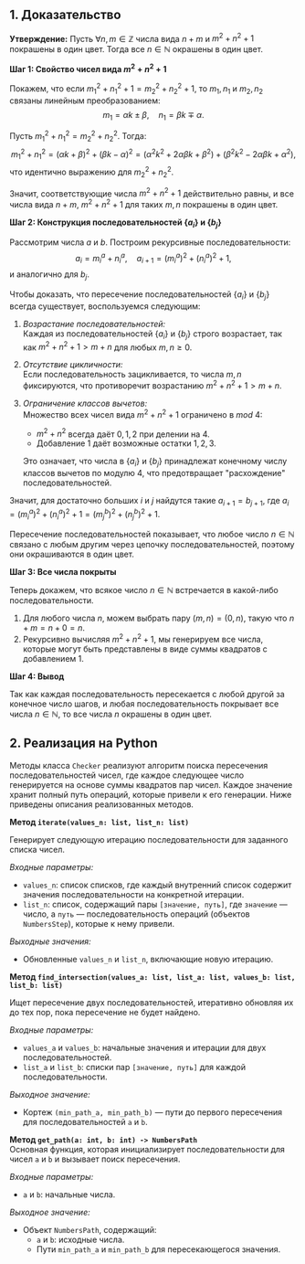 ## 1. Доказательство

**Утверждение:** Пусть $\forall n, m \in \mathbb{Z}$ числа вида $n + m$ и $m^2 + n^2 + 1$ покрашены в один цвет. Тогда все $n \in \mathbb{N}$ окрашены в один цвет.



**Шаг 1: Свойство чисел вида $m^2 + n^2 + 1$**

Покажем, что если $m_1^2 + n_1^2 + 1 = m_2^2 + n_2^2 + 1$, то $m_1, n_1$ и $m_2, n_2$ связаны линейным преобразованием:
$$m_1 = \alpha k \pm \beta, \quad n_1 = \beta k \mp \alpha.$$

 
Пусть $m_1^2 + n_1^2 = m_2^2 + n_2^2$. Тогда:
$$m_1^2 + n_1^2 = (\alpha k + \beta)^2 + (\beta k - \alpha)^2 = (\alpha^2 k^2 + 2\alpha\beta k + \beta^2) + (\beta^2 k^2 - 2\alpha\beta k + \alpha^2),$$
что идентично выражению для $m_2^2 + n_2^2$. 

Значит, соответствующие числа $m^2 + n^2 + 1$ действительно равны, и все числа вида $n + m$, $m^2 + n^2 + 1$ для таких $m, n$ покрашены в один цвет.


**Шаг 2: Конструкция последовательностей $\{a_i\}$ и $\{b_j\}$**

Рассмотрим числа $a$ и $b$. Построим рекурсивные последовательности:
$$a_i = m_i^a + n_i^a, \quad a_{i+1} = (m_i^a)^2 + (n_i^a)^2 + 1,$$
и аналогично для $b_j$.

Чтобы доказать, что пересечение последовательностей $\{a_i\}$ и $\{b_j\}$ всегда существует, воспользуемся следующим:

1. *Возрастание последовательностей:*  
   Каждая из последовательностей $\{a_i\}$ и $\{b_j\}$ строго возрастает, так как $m^2 + n^2 + 1 > m + n$ для любых $m, n \geq 0$.
   
2. *Отсутствие цикличности:*  
   Если последовательность зацикливается, то числа $m, n$ фиксируются, что противоречит возрастанию $m^2 + n^2 + 1 > m + n$.

3. *Ограничение классов вычетов:*  
   Множество всех чисел вида $m^2 + n^2 + 1$ ограничено в $mod \ 4$:  
   - $m^2 + n^2$ всегда даёт $0, 1, 2$ при делении на 4.  
   - Добавление 1 даёт возможные остатки $1, 2, 3$.  
   
   Это означает, что числа в $\{a_i\}$ и $\{b_j\}$ принадлежат конечному числу классов вычетов по модулю 4, что предотвращает "расхождение" последовательностей.
   
Значит, для достаточно больших $i$ и $j$ найдутся такие $a_{i+1}= b_{j+1}$, где $a_i = (m_i^a)^2 + (n_i^a)^2 + 1 = (m_j^b)^2 + (n_j^b)^2 + 1$.

Пересечение последовательностей показывает, что любое число $n \in \mathbb{N}$ связано с любым другим через цепочку последовательностей, поэтому они окрашиваются в один цвет.

**Шаг 3: Все числа покрыты**

Теперь докажем, что всякое число $n \in \mathbb{N}$ встречается в какой-либо последовательности.  
1. Для любого числа $n$, можем выбрать пару $(m, n)=(0, n)$, такую что $n + m = n + 0 = n$.  
2. Рекурсивно вычисляя $m^2 + n^2 + 1$, мы генерируем все числа, которые могут быть представлены в виде суммы квадратов с добавлением 1.  

**Шаг 4: Вывод**

Так как каждая последовательность пересекается с любой другой за конечное число шагов, и любая последовательность покрывает все числа $n \in \mathbb{N}$, то все числа $n$ окрашены в один цвет.


## 2. Реализация на Python

Методы класса `Checker` реализуют алгоритм поиска пересечения последовательностей чисел, где каждое следующее число генерируется на основе суммы квадратов пар чисел. Каждое значение хранит полный путь операций, которые привели к его генерации. Ниже приведены описания реализованных методов.

**Метод `iterate(values_n: list, list_n: list)`**

  Генерирует следующую итерацию последовательности для заданного списка чисел.  

  *Входные параметры:*  
  - `values_n`: список списков, где каждый внутренний список содержит значения последовательности на конкретной итерации.  
  - `list_n`: список, содержащий пары `[значение, путь]`, где `значение` — число, а `путь` — последовательность операций (объектов `NumbersStep`), которые к нему привели. 
   
  *Выходные значения:*  
  - Обновленные `values_n` и `list_n`, включающие новую итерацию.  

**Метод `find_intersection(values_a: list, list_a: list, values_b: list, list_b: list)`**

  Ищет пересечение двух последовательностей, итеративно обновляя их до тех пор, пока пересечение не будет найдено.  

  *Входные параметры:* 
  - `values_a` и `values_b`: начальные значения и итерации для двух последовательностей.  
  - `list_a` и `list_b`: списки пар `[значение, путь]` для каждой последовательности.  

  *Выходное значение:*  
  - Кортеж `(min_path_a, min_path_b)` — пути до первого пересечения для последовательностей `a` и `b`.  

**Метод `get_path(a: int, b: int) -> NumbersPath`**  
  Основная функция, которая инициализирует последовательности для чисел `a` и `b` и вызывает поиск пересечения.  

  *Входные параметры:*  
  - `a` и `b`: начальные числа. 

  *Выходное значение:*
  - Объект `NumbersPath`, содержащий:
    - `a` и `b`: исходные числа.  
    - Пути `min_path_a` и `min_path_b` для пересекающегося значения.  
